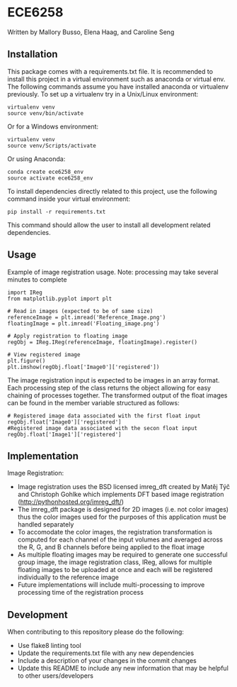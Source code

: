 # ECE6258
Written by Mallory Busso, Elena Haag, and Caroline Seng

Installation
------------
This package comes with a requirements.txt file. It is recommended to install this project in a virtual environment such as anaconda or virtual env. The following commands assume you have installed anaconda or virtualenv previously. To set up a virtualenv try in a Unix/Linux environment: 

```
virtualenv venv 
source venv/bin/activate 
```

Or for a  Windows environment: 

```
virtualenv venv
source venv/Scripts/activate
```

Or using Anaconda: 

```
conda create ece6258_env
source activate ece6258_env
```

To install dependencies directly related to this project, use the following command inside your virtual environment: 

```
pip install -r requirements.txt
```

This command should allow the user to install all development related dependencies. 

Usage
------

Example of image registration usage. Note: processing may take several minutes to complete 
```
import IReg
from matplotlib.pyplot import plt

# Read in images (expected to be of same size)
referenceImage = plt.imread('Reference_Image.png')
floatingImage = plt.imread('Floating_image.png')

# Apply registration to floating image
regObj = IReg.IReg(referenceImage, floatingImage).register()

# View registered image
plt.figure()
plt.imshow(regObj.float['Image0']['registered'])

```

The image registration input is expected to be images in an array format. Each processing step of the class returns the object allowing for easy chaining of processes together. The transformed output of the float images can be found in the member variable structured as follows: 

```
# Registered image data associated with the first float input
regObj.float['Image0']['registered']
#Registered image data associated with the secon float input 
regObj.float['Image1']['registered']
```

Implementation
--------------
Image Registration: 
* Image registration uses the BSD licensed imreg_dft created by Matěj Týč and Christoph Gohlke which implements DFT based image registration (http://pythonhosted.org/imreg_dft/)
* The imreg_dft package is designed for 2D images (i.e. not color images) thus the color images used for the purposes of this application must be handled separately 
* To accomodate the color images, the registration transformation is computed for each channel of the input volumes and averaged across the R, G, and B channels before being applied to the float image 
* As multiple floating images may be required to generate one successful group image, the image registration class, IReg, allows for multiple floating images to be uploaded at once and each will be registered individually to the reference image
* Future implementations will include multi-processing to improve processing time of the registration process

Development
-----------
When contributing to this repository please do the following: 
* Use flake8 linting tool 
* Update the requirements.txt file with any new dependencies 
* Include a description of your changes in the commit changes 
* Update this README to include any new information that may be helpful to other users/developers
